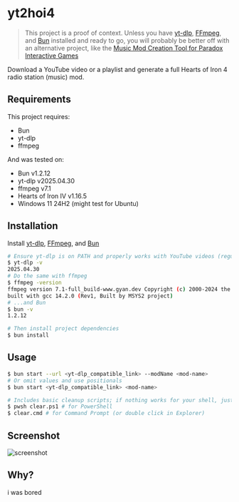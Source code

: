 # yt2hoi4

> This project is a proof of context. Unless you have [yt-dlp](https://github.com/yt-dlp/yt-dlp), [FFmpeg](https://ffmpeg.org), and [Bun](https://bun.sh) installed and ready to go, you will probably be better off with an alternative project, like the [Music Mod Creation Tool for Paradox Interactive Games](https://runite-drill.github.io/music-mod-creation-tool)

Download a YouTube video or a playlist and generate a full Hearts of Iron 4 radio station (music) mod.

## Requirements

This project requires:
- Bun
- yt-dlp
- ffmpeg

And was tested on:
- Bun v1.2.12
- yt-dlp v2025.04.30
- ffmpeg v7.1
- Hearts of Iron IV v1.16.5
- Windows 11 24H2 (might test for Ubuntu)

## Installation

Install [yt-dlp](https://github.com/yt-dlp/yt-dlp?tab=readme-ov-file#installation), [FFmpeg](https://ffmpeg.org/download.html), and [Bun](https://bun.sh)

```bash
# Ensure yt-dlp is on PATH and properly works with YouTube videos (regular yt-dlp updates recommended)
$ yt-dlp -v
2025.04.30
# Do the same with ffmpeg
$ ffmpeg -version
ffmpeg version 7.1-full_build-www.gyan.dev Copyright (c) 2000-2024 the FFmpeg developers
built with gcc 14.2.0 (Rev1, Built by MSYS2 project)
# ...and Bun
$ bun -v
1.2.12

# Then install project dependencies
$ bun install
```

## Usage

```bash
$ bun start --url <yt-dlp_compatible_link> --modName <mod-name>
# Or omit values and use positionals
$ bun start <yt-dlp_compatible_link> <mod-name>

# Includes basic cleanup scripts; if nothing works for your shell, just delete the `output` and `downloads` folders, and the `tracker.json` file
$ pwsh clear.ps1 # for PowerShell
$ clear.cmd # for Command Prompt (or double click in Explorer)
```
## Screenshot

![screenshot](https://github.com/user-attachments/assets/e26f222a-966c-435c-a41b-cf78787fb7ed)

## Why?

i was bored

